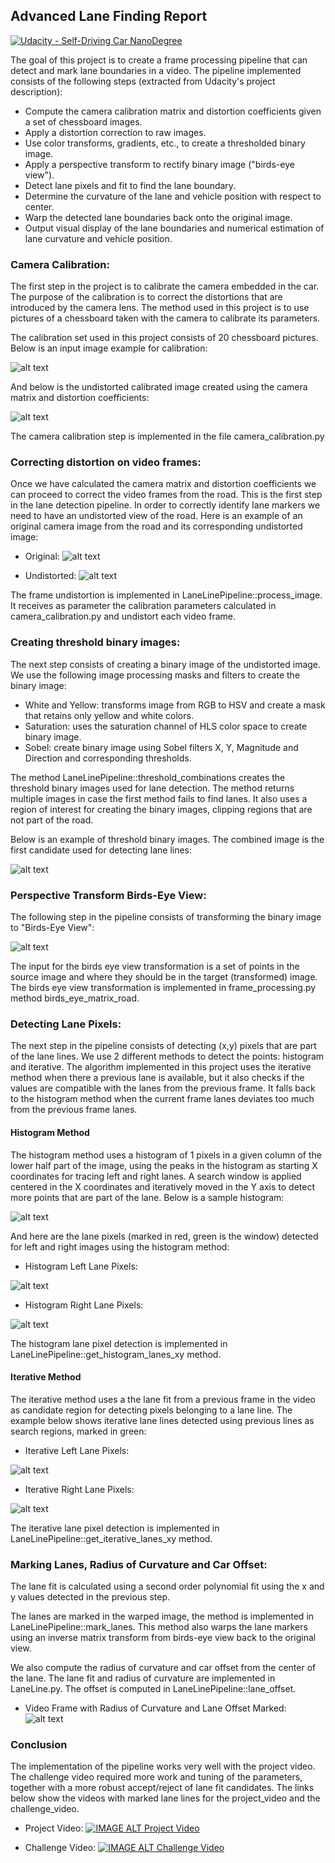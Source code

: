 ## Advanced Lane Finding Report
[![Udacity - Self-Driving Car NanoDegree](https://s3.amazonaws.com/udacity-sdc/github/shield-carnd.svg)](http://www.udacity.com/drive)

The goal of this project is to create a frame processing pipeline that can detect and mark lane boundaries in a video. 
The pipeline implemented consists of the following steps (extracted from Udacity's project description):

* Compute the camera calibration matrix and distortion coefficients given a set of chessboard images.
* Apply a distortion correction to raw images.
* Use color transforms, gradients, etc., to create a thresholded binary image.
* Apply a perspective transform to rectify binary image ("birds-eye view").
* Detect lane pixels and fit to find the lane boundary.
* Determine the curvature of the lane and vehicle position with respect to center.
* Warp the detected lane boundaries back onto the original image.
* Output visual display of the lane boundaries and numerical estimation of lane curvature and vehicle position.

### Camera Calibration:
The first step in the project is to calibrate the camera embedded in the car. The purpose of the calibration is to 
correct the distortions that are introduced by the camera lens. The method used in this project is to use pictures of a 
chessboard taken with the camera to calibrate its parameters.

The calibration set used in this project consists of 20 chessboard pictures. Below is an input image example for 
calibration:
 
![alt text](./output_images/calibration4.jpg "Calibration Input")

And below is the undistorted calibrated image created using the camera matrix and distortion coefficients:

![alt text](./output_images/calibrated4.jpg "Calibration Output")
 
The camera calibration step is implemented in the file camera_calibration.py

### Correcting distortion on video frames:
Once we have calculated the camera matrix and distortion coefficients we can proceed to correct the video frames from 
the road. This is the first step in the lane detection pipeline. In order to correctly identify lane markers we need to have
an undistorted view of the road.
Here is an example of an original camera image from the road and its corresponding undistorted image:

* Original:
![alt text](./output_images/originalf0.png "Original Camera Image")

* Undistorted:
![alt text](./output_images/undistortedf0.png "Undistorted Camera Image")

The frame undistortion is implemented in LaneLinePipeline::process_image. It receives as parameter the calibration
 parameters calculated in camera_calibration.py and undistort each video frame.

### Creating threshold binary images:
The next step consists of creating a binary image of the undistorted image. We use the following image processing masks and filters
to create the binary image:

* White and Yellow: transforms image from RGB to HSV and create a mask that retains only yellow and white colors.
* Saturation: uses the saturation channel of HLS color space to create binary image.
* Sobel: create binary image using Sobel filters X, Y, Magnitude and Direction and corresponding thresholds.

The method LaneLinePipeline::threshold_combinations creates the threshold binary images used for lane detection. The method
returns multiple images in case the first method fails to find lanes. It also uses a region of interest for creating the binary
images, clipping regions that are not part of the road.

Below is an example of threshold binary images. The combined image is the first candidate used for detecting lane lines:

![alt text](./output_images/thresholdf550.png "Binary Threshold Images")

### Perspective Transform Birds-Eye View:
The following step in the pipeline consists of transforming the binary image to "Birds-Eye View":

![alt text](./output_images/warped_thresholdf525.png "Binary Birds-Eye View")

The input for the birds eye view transformation is a set of points in the source image and where they should be
in the target (transformed) image. The birds eye view transformation is implemented in frame_processing.py method
birds_eye_matrix_road.

### Detecting Lane Pixels:
The next step in the pipeline consists of detecting (x,y) pixels that are part of the lane lines. We use 2 different
methods to detect the points: histogram and iterative. The algorithm implemented in this project uses the iterative method
when there a previous lane is available, but it also checks if the values are compatible with the lanes from the previous frame.
It falls back to the histogram method when the current frame lanes deviates too much from the previous frame lanes.

#### Histogram Method
The histogram method uses a histogram of 1 pixels in a given column of the lower half part of the image, using the peaks
in the histogram as starting X coordinates for tracing left and right lanes. A search window is applied centered in the
X coordinates and iteratively moved in the Y axis to detect more points that are part of the lane.
Below is a sample histogram:

![alt text](./output_images/lane_histogram.png "Lane Detection Histogram")

And here are the lane pixels (marked in red, green is the window) detected for left and right images using the
histogram method:

* Histogram Left Lane Pixels:

![alt text](./output_images/histogram_lane_fit_leftf500.png "Histogram Left Lane Pixels")

* Histogram Right Lane Pixels:

![alt text](./output_images/histogram_lane_fit_rightf500.png "Histogram Right Lane Pixels")

The histogram lane pixel detection is implemented in LaneLinePipeline::get_histogram_lanes_xy method.

#### Iterative Method
The iterative method uses a the lane fit from a previous frame in the video as candidate region for detecting pixels
belonging to a lane line. The example below shows iterative lane lines detected using previous lines as search regions,
marked in green:

* Iterative Left Lane Pixels:

![alt text](./output_images/iterative_lane_fit_leftf500.png "Iterative Left Lane Pixels")

* Iterative Right Lane Pixels:

![alt text](./output_images/iterative_lane_fit_rightf500.png "Iterative Right Lane Pixels")

The iterative lane pixel detection is implemented in LaneLinePipeline::get_iterative_lanes_xy method.

### Marking Lanes, Radius of Curvature and Car Offset:
The lane fit is calculated using a second order polynomial fit using the x and y values detected in the previous step. 

The lanes are marked in the warped image, the method is implemented in LaneLinePipeline::mark_lanes. This method also warps 
the lane markers using an inverse matrix transform from birds-eye view back to the original view.

We also compute the radius of curvature and car offset from the center of the lane. 
The lane fit and radius of curvature are implemented in LaneLine.py. 
The offset is computed in LaneLinePipeline::lane_offset.

* Video Frame with Radius of Curvature and Lane Offset Marked:
![alt text](./output_images/radius_offset.png "Video Frame with Radius of Curvature and Lane Offset")

### Conclusion
The implementation of the pipeline works very well with the project video. The challenge video required more work and 
tuning of the parameters, together with a more robust accept/reject of lane fit candidates. The links below show the
videos with marked lane lines for the project_video and the challenge_video. 

* Project Video:
[![IMAGE ALT Project Video](http://img.youtube.com/vi/VOgbPBuVFKY/0.jpg)](http://www.youtube.com/watch?v=VOgbPBuVFKY)

* Challenge Video:
[![IMAGE ALT Challenge Video](http://img.youtube.com/vi/t9HOA1BMOGU/0.jpg)](http://www.youtube.com/watch?v=t9HOA1BMOGU)
